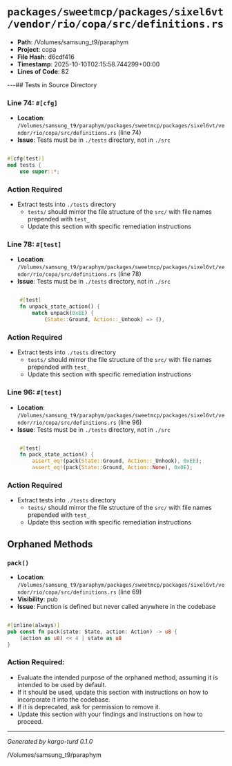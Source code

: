# `packages/sweetmcp/packages/sixel6vt/vendor/rio/copa/src/definitions.rs`

- **Path**: /Volumes/samsung_t9/paraphym
- **Project**: copa
- **File Hash**: d6cdf416  
- **Timestamp**: 2025-10-10T02:15:58.744299+00:00  
- **Lines of Code**: 82

---## Tests in Source Directory


### Line 74: `#[cfg]`

- **Location**: `/Volumes/samsung_t9/paraphym/packages/sweetmcp/packages/sixel6vt/vendor/rio/copa/src/definitions.rs` (line 74)
- **Issue**: Tests must be in `./tests` directory, not in `./src`

```rust

#[cfg(test)]
mod tests {
    use super::*;

```

### Action Required

- Extract tests into `./tests` directory
  - `tests/` should mirror the file structure of the `src/` with file names prepended with `test_`
  - Update this section with specific remediation instructions
  


### Line 78: `#[test]`

- **Location**: `/Volumes/samsung_t9/paraphym/packages/sweetmcp/packages/sixel6vt/vendor/rio/copa/src/definitions.rs` (line 78)
- **Issue**: Tests must be in `./tests` directory, not in `./src`

```rust

    #[test]
    fn unpack_state_action() {
        match unpack(0xEE) {
            (State::Ground, Action::_Unhook) => (),
```

### Action Required

- Extract tests into `./tests` directory
  - `tests/` should mirror the file structure of the `src/` with file names prepended with `test_`
  - Update this section with specific remediation instructions
  


### Line 96: `#[test]`

- **Location**: `/Volumes/samsung_t9/paraphym/packages/sweetmcp/packages/sixel6vt/vendor/rio/copa/src/definitions.rs` (line 96)
- **Issue**: Tests must be in `./tests` directory, not in `./src`

```rust

    #[test]
    fn pack_state_action() {
        assert_eq!(pack(State::Ground, Action::_Unhook), 0xEE);
        assert_eq!(pack(State::Ground, Action::None), 0x0E);
```

### Action Required

- Extract tests into `./tests` directory
  - `tests/` should mirror the file structure of the `src/` with file names prepended with `test_`
  - Update this section with specific remediation instructions
  

## Orphaned Methods


### `pack()`

- **Location**: `/Volumes/samsung_t9/paraphym/packages/sweetmcp/packages/sixel6vt/vendor/rio/copa/src/definitions.rs` (line 69)
- **Visibility**: pub
- **Issue**: Function is defined but never called anywhere in the codebase

```rust

#[inline(always)]
pub const fn pack(state: State, action: Action) -> u8 {
    (action as u8) << 4 | state as u8
}
```

### Action Required:

- Evaluate the intended purpose of the orphaned method, assuming it is intended to be used by default.
- If it should be used, update this section with instructions on how to incorporate it into the codebase.
- If it is deprecated, ask for permission to remove it.
- Update this section with your findings and instructions on how to proceed.

---

*Generated by kargo-turd 0.1.0*

/Volumes/samsung_t9/paraphym